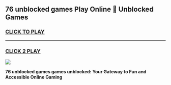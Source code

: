 
## 76 unblocked games Play Online 👋 Unblocked Games
<h3>
<a href="https://premium.freeplayer.one?title=76_unblocked_games&ref=19F">CLICK TO PLAY</a></h3>
<hr>

<h3>
<a href="https://premium.freeplayer.one?title=76_unblocked_games&ref=19F">CLICK 2 PLAY</a>
  
</h3>

<a href="https://premium.freeplayer.one?title=76_unblocked_games&ref=19F"><img src="https://clearcache.store/games.png"></a>


**76 unblocked games games unblocked: Your Gateway to Fun and Accessible Online Gaming**
